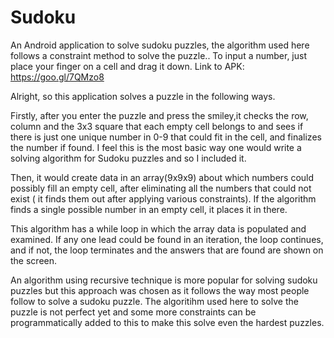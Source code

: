 # Sudoku
An Android application to solve sudoku puzzles, the algorithm used here follows a constraint method to solve the puzzle.. To input a number, just place your finger on a cell and drag it down. Link to APK: https://goo.gl/7QMzo8

Alright, so this application solves a puzzle in the following ways.

Firstly, after you enter the puzzle and press the smiley,it checks the row, column and the 3x3 square that each empty cell belongs to and sees if there is just one unique number in 0-9 that could fit in the cell, and finalizes the number if found. I feel this is the most basic way one would write a solving algorithm for Sudoku puzzles and so I included it.

Then, it would create data in an array(9x9x9) about which numbers could possibly fill an empty cell, after eliminating all the 
numbers that could not exist ( it finds them out after applying various constraints). If the algorithm finds a single possible number in an empty cell, it places it in there.

This algorithm has a while loop in which the array data is populated and examined. If any one lead could be found in an 
iteration, the loop continues, and if not, the loop terminates and the answers that are found are shown on the screen.

An algorithm using recursive technique is more popular for solving sudoku puzzles but this approach was chosen as it follows the way most people follow to solve a sudoku puzzle. The algoritihm used here to solve the puzzle is not perfect yet and some more constraints can be programmatically added to this to make this solve even the hardest puzzles.
